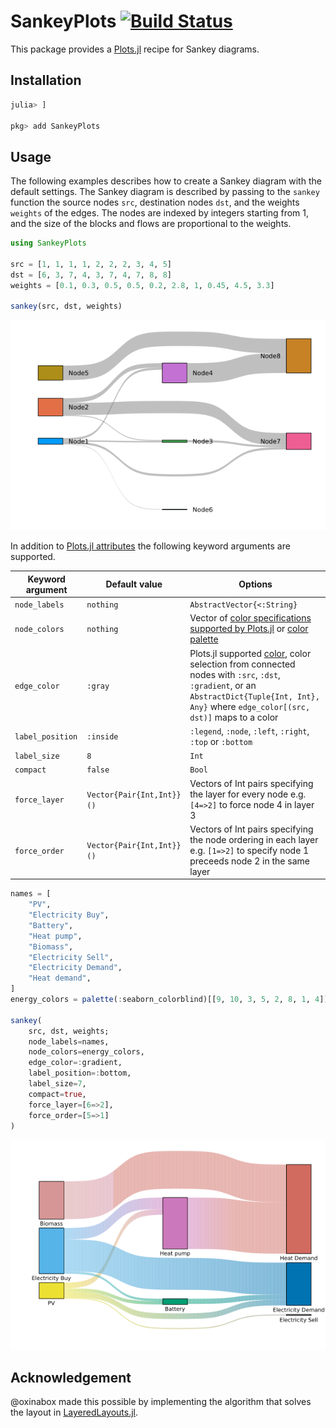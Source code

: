 # SankeyPlots [![Build Status](https://github.com/daschw/SankeyPlots.jl/workflows/ci/badge.svg)](https://github.com/daschw/SankeyPlots.jl.jl/actions)

This package provides a [Plots.jl](https://github.com/JuliaPlots/Plots.jl) recipe for Sankey diagrams.

## Installation

```julia
julia> ]

pkg> add SankeyPlots
```

## Usage

The following examples describes how to create a Sankey diagram with the default settings.
The Sankey diagram is described by passing to the `sankey` function the source nodes `src`, destination nodes `dst`, and the weights `weights` of the edges. The nodes are indexed by integers starting from 1, and the size of the blocks and flows are proportional to the weights.

```julia
using SankeyPlots

src = [1, 1, 1, 1, 2, 2, 2, 3, 4, 5]
dst = [6, 3, 7, 4, 3, 7, 4, 7, 8, 8]
weights = [0.1, 0.3, 0.5, 0.5, 0.2, 2.8, 1, 0.45, 4.5, 3.3]

sankey(src, dst, weights)
```
![](test/refs/readme.png)

In addition to [Plots.jl attributes](http://docs.juliaplots.org/latest/attributes/) the following keyword arguments are supported.

| Keyword argument | Default value | Options |
|---|---|----|
| `node_labels` | `nothing` | `AbstractVector{<:String}` |
| `node_colors` | `nothing` | Vector of [color specifications supported by Plots.jl](http://docs.juliaplots.org/latest/colors/) or [color palette](http://docs.juliaplots.org/latest/generated/colorschemes/#ColorPalette) |
| `edge_color` | `:gray` | Plots.jl supported [color](http://docs.juliaplots.org/latest/colors/), color selection from connected nodes with `:src`, `:dst`, `:gradient`, or an `AbstractDict{Tuple{Int, Int}, Any}` where `edge_color[(src, dst)]` maps to a color |
| `label_position` | `:inside` | `:legend`, `:node`, `:left`, `:right`, `:top` or `:bottom` |
| `label_size` | `8` | `Int` |
| `compact` | `false` | `Bool` |
| `force_layer` | `Vector{Pair{Int,Int}}()` | Vectors of Int pairs specifying the layer for every node e.g. `[4=>2]` to force node 4 in layer 3 |
| `force_order` | `Vector{Pair{Int,Int}}()` | Vectors of Int pairs specifying the node ordering in each layer e.g. `[1=>2]` to specify node 1 preceeds node 2 in the same layer |


```julia
names = [
    "PV",
    "Electricity Buy",
    "Battery",
    "Heat pump",
    "Biomass",
    "Electricity Sell",
    "Electricity Demand",
    "Heat demand",
]
energy_colors = palette(:seaborn_colorblind)[[9, 10, 3, 5, 2, 8, 1, 4]]

sankey(
    src, dst, weights;
    node_labels=names,
    node_colors=energy_colors,
    edge_color=:gradient,
    label_position=:bottom,
    label_size=7,
    compact=true,
    force_layer=[6=>2],
    force_order=[5=>1]
)
```
![](test/refs/readme_kwargs.png)

## Acknowledgement

@oxinabox made this possible by implementing the algorithm that solves the layout in [LayeredLayouts.jl](https://github.com/oxinabox/LayeredLayouts.jl/).
